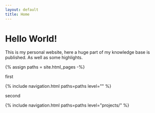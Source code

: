```yaml
---
layout: default
title: Home
---
```

# Hello World!

This is my personal website, here a huge part of my knowledge base is published. As well as some highlights.

{% assign paths = site.html_pages -%}
<p>first</p>
{% include navigation.html paths=paths level="" %}
<p>second</p>
{% include navigation.html paths=paths level="projects/" %}
